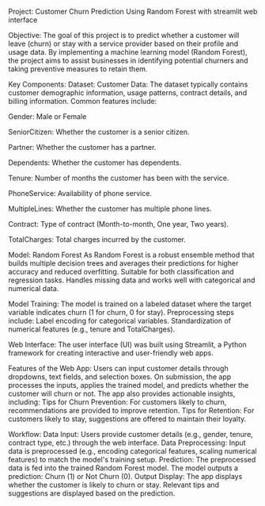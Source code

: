 Project: Customer Churn Prediction Using Random Forest with streamlit web interface

Objective:
The goal of this project is to predict whether a customer will leave (churn) or stay with a service provider based on their profile and usage data. By implementing a machine learning model (Random Forest), the project aims to assist businesses in identifying potential churners and taking preventive measures to retain them.

Key Components:
Dataset:
Customer Data: The dataset typically contains customer demographic information, usage patterns, contract details, and billing information. Common features include:

Gender: Male or Female

SeniorCitizen: Whether the customer is a senior citizen.

Partner: Whether the customer has a partner.

Dependents: Whether the customer has dependents.

Tenure: Number of months the customer has been with the service.

PhoneService: Availability of phone service.

MultipleLines: Whether the customer has multiple phone lines.

Contract: Type of contract (Month-to-month, One year, Two years).

TotalCharges: Total charges incurred by the customer.

Model: Random Forest
As Random Forest is a robust ensemble method that builds multiple decision trees and averages their predictions for higher accuracy and reduced overfitting.
Suitable for both classification and regression tasks.
Handles missing data and works well with categorical and numerical data.

Model Training:
The model is trained on a labeled dataset where the target variable indicates churn (1 for churn, 0 for stay).
Preprocessing steps include:
Label encoding for categorical variables.
Standardization of numerical features (e.g., tenure and TotalCharges).

Web Interface:
The user interface (UI) was built using Streamlit, a Python framework for creating interactive and user-friendly web apps.

Features of the Web App:
Users can input customer details through dropdowns, text fields, and selection boxes.
On submission, the app processes the inputs, applies the trained model, and predicts whether the customer will churn or not.
The app also provides actionable insights, including:
Tips for Churn Prevention: For customers likely to churn, recommendations are provided to improve retention.
Tips for Retention: For customers likely to stay, suggestions are offered to maintain their loyalty.

Workflow:
Data Input:
Users provide customer details (e.g., gender, tenure, contract type, etc.) through the web interface.
Data Preprocessing:
Input data is preprocessed (e.g., encoding categorical features, scaling numerical features) to match the model's training setup.
Prediction:
The preprocessed data is fed into the trained Random Forest model.
The model outputs a prediction: Churn (1) or Not Churn (0).
Output Display:
The app displays whether the customer is likely to churn or stay.
Relevant tips and suggestions are displayed based on the prediction.
